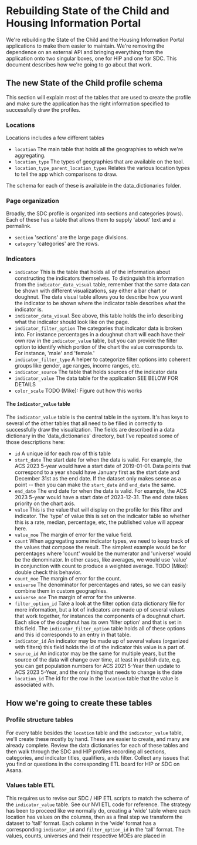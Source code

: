 # Rebuilding State of the Child and Housing Information Portal

We're rebuilding the State of the Child and the Housing Information Portal applications to make them easier to maintain. We're removing the dependence on an external API and bringing everything from the application onto two singular boxes, one for HIP and one for SDC. This document describes how we're going to go about that work.

## The new State of the Child profile schema

This section will explain most of the tables that are used to create the profile and make sure the application has the right information specified to successfully draw the profiles.

### Locations

Locations includes a few different tables

- `location` The main table that holds all the geographies to which we're aggregating.
- `location_type` The types of geographies that are available on the tool.
- `location_type_parent_location_types` Relates the various location types to tell the app which comparisons to draw.

The schema for each of these is available in the data\_dictionaries folder.

### Page organization

Broadly, the SDC profile is organized into sections and categories (rows). Each of these has a table that allows them to supply 'about' text and a permalink.

- `section` 'sections' are the large page divisions.
- `category` 'categories' are the rows.

### Indicators

- `indicator` This is the table that holds all of the information about constructing the indicators themselves. To distinguish this information from the `indicator_data_visual` table, remember that the same data can be shown with different visualizations, say either a bar chart or doughnut. The data visual table allows you to describe how you want the indicator to be shown where the indicator table describes what the indicator is.
- `indicator_data_visual` See above, this table holds the info describing what the indicator should look like on the page.
- `indicator_filter_option` The categories that indicator data is broken into. For instance percentages in a doughnut chart will each have their own row in the `indicator_value` table, but you can provide the filter option to identify which portion of the chart the value corresponds to. For instance, 'male' and 'female.'
- `indicator_filter_type` A helper to categorize filter options into coherent groups like gender, age ranges, income ranges, etc.
- `indicator_source` The table that holds sources of the indicator data
- `indicator_value` The data table for the application SEE BELOW FOR DETAILS
- `color_scale` TODO (Mike): Figure out how this works

#### The `indicator_value` table

The `indicator_value` table is the central table in the system. It's has keys to several of the other tables that all need to be filled in correctly to successfully draw the visualization. The fields are described in a data dictionary in the 'data\_dictionaries' directory, but I've repeated some of those descriptions here:

- `id` A unique id for each row of this table
- `start_date` The start date for when the data is valid. For example, the ACS 2023 5-year would have a start date of 2019-01-01. Data points that correspond to a year should have January first as the start date and December 31st as the end date. If the dataset only makes sense as a point -- then you can make the `start_date` and `end_date` the same.
- `end_date` The end date for when the data is valid. For example, the ACS 2023 5-year would have a start date of 2023-12-31. The end date takes priority on the chart axis.
- `value` This is the value that will display on the profile for this filter and indicator. The 'type' of value this is set on the indicator table so whether this is a rate, median, percentage, etc, the published value will appear here. 
- `value_moe` The margin of error for the value field.
- `count` When aggregating some indicator types, we need to keep track of the values that compose the result. The simplest example would be for percentages where 'count' would be the numerator and 'universe' would be the denominator. In other cases, like averages, we would use 'value' in conjunction with count to produce a weighted average. TODO (Mike): double check this behavior.
- `count_moe` The margin of error for the count.
- `universe` The denominator for percentages and rates, so we can easily combine them in custom geographies.
- `universe_moe` The margin of error for the universe.
- `filter_option_id` Take a look at the filter option data dictionary file for more information, but a lot of indicators are made up of several values that work together, for instances the components of a doughnut chart. Each slice of the doughnut has its own 'filter option' and that is set in this field. The `indicator_filter_option` table holds all of these options and this id corresponds to an entry in that table.
- `indicator_id` An indicator may be made up of several values (organized with filters) this field holds the id of the indicator this value is a part of.
- `source_id` An indicator may be the same for multiple years, but the source of the data will change over time, at least in publish date, e.g. you can get population numbers for ACS 2021 5-Year then update to ACS 2023 5-Year, and the only thing that needs to change is the date
- `location_id` The id for the row in the `location` table that the value is associated with. 

## How we're going to create these tables

### Profile structure tables

For every table besides the `location` table and the `indicator_value` table, we'll create these mostly by hand. These are easier to create, and many are already complete. Review the data dictionaries for each of these tables and then walk through the SDC and HIP profiles recording all sections, categories, and indicator titles, qualifiers, ands filter. Collect any issues that you find or questions in the corresponding ETL board for HIP or SDC on Asana.

### Values table ETL

This requires us to revise our SDC / HIP ETL scripts to match the schema of the `indicator_value` table. See our NVI ETL code for reference. The strategy has been to proceed like we normally do, creating a 'wide' table where each location has values on the columns, then as a final step we transform the dataset to 'tall' format. Each column in the 'wide' format has a corresponding `indicator_id` and `filter_option_id` in the 'tall' format. The values, counts, universes and their respective MOEs are placed in 
